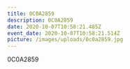 ```yaml
---
title: 0C0A2859
description: 0C0A2859
date: 2020-10-07T10:58:21.485Z
event_date: 2020-10-07T10:58:21.514Z
picture: /images/uploads/0c0a2859.jpg
---
```

0C0A2859